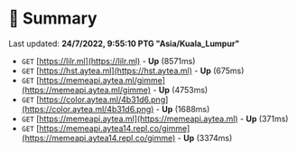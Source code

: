 # 📖 Summary
Last updated: **24/7/2022, 9:55:10 PTG "Asia/Kuala_Lumpur"**

- `GET` [https://lilr.ml](https://lilr.ml) - **Up** (8571ms)
- `GET` [https://hst.aytea.ml](https://hst.aytea.ml) - **Up** (675ms)
- `GET` [https://memeapi.aytea.ml/gimme](https://memeapi.aytea.ml/gimme) - **Up** (4753ms)
- `GET` [https://color.aytea.ml/4b31d6.png](https://color.aytea.ml/4b31d6.png) - **Up** (1688ms)
- `GET` [https://memeapi.aytea.ml](https://memeapi.aytea.ml) - **Up** (371ms)
- `GET` [https://memeapi.aytea14.repl.co/gimme](https://memeapi.aytea14.repl.co/gimme) - **Up** (3374ms)
